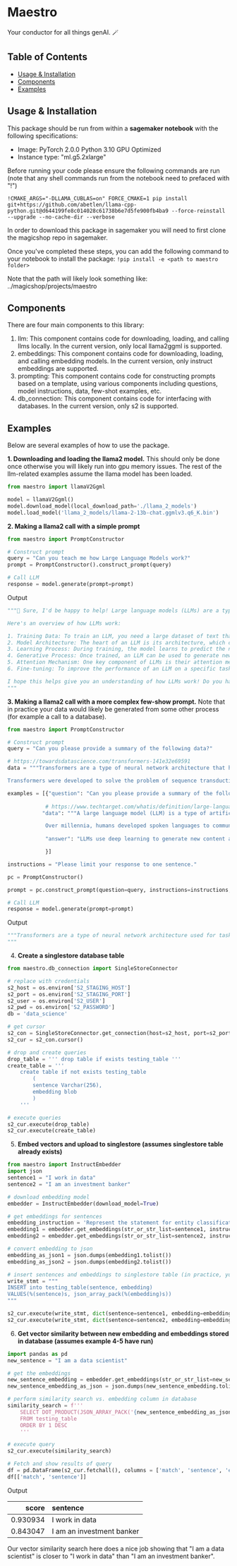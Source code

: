 # Maestro

Your conductor for all things genAI. :magic_wand:

## Table of Contents
 
- [Usage & Installation](#usage--installation)
- [Components](#components)
- [Examples](#examples)


## Usage & Installation

This package should be run from within a **sagemaker notebook** with the following specifications:

- Image: PyTorch 2.0.0 Python 3.10 GPU Optimized
- Instance type: "ml.g5.2xlarge"

Before running your code please ensure the following commands are run (note that any shell commands run from the notebook need to prefaced with "!")

```
!CMAKE_ARGS="-DLLAMA_CUBLAS=on" FORCE_CMAKE=1 pip install git+https://github.com/abetlen/llama-cpp-python.git@d644199fe8c014028c61738b6e7d5fe900fb4ba9 --force-reinstall --upgrade --no-cache-dir --verbose
```

In order to download this package in sagemaker you will need to first clone the magicshop repo in sagemaker.

Once you've completed these steps, you can add the following command to your notebook to install the package: ```!pip install -e <path to maestro folder>``` 

Note that the path will likely look something like: ../magicshop/projects/maestro

## Components

There are four main components to this library:

1. llm: This component contains code for downloading, loading, and calling llms locally. In the current version, only local llama2ggml is supported.
2. embeddings: This component contains code for downloading, loading, and calling embedding models. In the current version, only instruct embeddings are supported.
3. prompting: This component contains code for constructing prompts based on a template, using various components including questions, model instructions, data, few-shot examples, etc.
4. db_connection: This component contains code for interfacing with databases. In the current version, only s2 is supported.   

## Examples

Below are several examples of how to use the package.

**1. Downloading and loading the llama2 model.** This should only be done once otherwise you will likely run into gpu memory issues. The rest of the llm-related examples assume the llama model has been loaded.

```python
from maestro import llamaV2Ggml

model = llamaV2Ggml()
model.download_model(local_download_path='./llama_2_models')
model.load_model('llama_2_models/llama-2-13b-chat.ggmlv3.q6_K.bin')
``` 

**2. Making a llama2 call with a simple prompt**

```python
from maestro import PromptConstructor

# Construct prompt
query = "Can you teach me how Large Language Models work?"
prompt = PromptConstructor().construct_prompt(query)

# Call LLM
response = model.generate(prompt=prompt)

```

Output
```python
"""🤖 Sure, I'd be happy to help! Large language models (LLMs) are a type of artificial intelligence that can process and generate human-like text. They have become increasingly popular in recent years due to their impressive performance on a wide range of natural language processing tasks.

Here's an overview of how LLMs work:

1. Training Data: To train an LLM, you need a large dataset of text that the model can learn from. This dataset is typically composed of a variety of texts, such as books, articles, and websites, to ensure that the model is exposed to a wide range of writing styles and genres.
2. Model Architecture: The heart of an LLM is its architecture, which consists of multiple layers of interconnected nodes (also called "neurons"). Each node processes a small portion of the input text and passes it on to the next layer until the final output is generated.
3. Learning Process: During training, the model learns to predict the next word in a sequence of text based on the context provided by the previous words. This process is repeated millions of times, with the model adjusting its weights and biases to minimize the error between its predictions and the actual next word.
4. Generative Process: Once trained, an LLM can be used to generate new text that is similar in style and structure to the training data. The generative process involves feeding a prompt into the model's input layer and allowing it to generate text one word at a time until the desired length is reached.
5. Attention Mechanism: One key component of LLMs is their attention mechanism, which allows the model to focus on specific parts of the input text when generating output. This helps ensure that the generated text is relevant and coherent.
6. Fine-tuning: To improve the performance of an LLM on a specific task (such as language translation or sentiment analysis), it can be fine-tuned by adjusting its weights and biases to better fit the new task. This process typically involves retraining the model on a smaller dataset that is tailored to the new task.

I hope this helps give you an understanding of how LLMs work! Do you have any specific questions or areas you'd like me to expand upon? 🤔
"""
```

**3. Making a llama2 call with a more complex few-show prompt.** Note that in practice your data would likely be generated from some other process (for example a call to a database).

```python
from maestro import PromptConstructor

# Construct prompt
query = "Can you please provide a summary of the following data?"

# https://towardsdatascience.com/transformers-141e32e69591
data = """Transformers are a type of neural network architecture that have been gaining popularity. Transformers were recently used by OpenAI in their language models, and also used recently by DeepMind for AlphaStar — their program to defeat a top professional Starcraft player.

Transformers were developed to solve the problem of sequence transduction, or neural machine translation. That means any task that transforms an input sequence to an output sequence. This includes speech recognition, text-to-speech transformation, etc.."""

examples = [{"question": "Can you please provide a summary of the following data?",
            
            # https://www.techtarget.com/whatis/definition/large-language-model-LLM
           "data": """A large language model (LLM) is a type of artificial intelligence (AI) algorithm that uses deep learning techniques and massively large data sets to understand, summarize, generate and predict new content. The term generative AI also is closely connected with LLMs, which are, in fact, a type of generative AI that has been specifically architected to help generate text-based content.

            Over millennia, humans developed spoken languages to communicate. Language is at the core of all forms of human and technological communications; it provides the words, semantics and grammar needed to convey ideas and concepts. In the AI world, a language model serves a similar purpose, providing a basis to communicate and generate new concepts.""",
            
            "answer": "LLMs use deep learning to generate new content and provide a basis to communicate much like humnas."

            }]

instructions = "Please limit your response to one sentence."

pc = PromptConstructor()

prompt = pc.construct_prompt(question=query, instructions=instructions, data=data, examples=examples)

# Call LLM
response = model.generate(prompt=prompt) 
```

Output
```python
"""Transformers are a type of neural network architecture used for tasks like language modeling and speech recognition.
"""
```

4. **Create a singlestore database table**

```python
from maestro.db_connection import SingleStoreConnector

# replace with credentials
s2_host = os.environ['S2_STAGING_HOST']
s2_port = os.environ['S2_STAGING_PORT']
s2_user = os.environ['S2_USER']
s2_pwd = os.environ['S2_PASSWORD']
db = 'data_science'

# get cursor
s2_con = SingleStoreConnector.get_connection(host=s2_host, port=s2_port, database=db, user=s2_user, password=s2_pwd)
s2_cur = s2_con.cursor()

# drop and create queries
drop_table = ''' drop table if exists testing_table '''
create_table = '''
    create table if not exists testing_table
        (
        sentence Varchar(256),
        embedding blob
        )
    '''

# execute queries
s2_cur.execute(drop_table)
s2_cur.execute(create_table)
```

5. **Embed vectors and upload to singlestore (assumes singlestore table already exists)**

```python
from maestro import InstructEmbedder
import json
sentence1 = "I work in data"
sentence2 = "I am an investment banker"

# download embedding model
embedder = InstructEmbedder(download_model=True)

# get embeddings for sentences 
embedding_instruction = 'Represent the statement for entity classification:'
embedding1 = embedder.get_embeddings(str_or_str_list=sentence1, instruction=embedding_instruction)[0]
embedding2 = embedder.get_embeddings(str_or_str_list=sentence2, instruction=embedding_instruction)[0]

# convert embedding to json
embedding_as_json1 = json.dumps(embedding1.tolist())
embedding_as_json2 = json.dumps(embedding2.tolist())

# insert sentences and embeddings to singlestore table (in practice, you'll probably use a loop)
write_stmt = """
INSERT into testing_table(sentence, embedding)
VALUES(%(sentence)s, json_array_pack(%(embedding)s))
"""

s2_cur.execute(write_stmt, dict(sentence=sentence1, embedding=embedding_as_json1))
s2_cur.execute(write_stmt, dict(sentence=sentence2, embedding=embedding_as_json2))
```

6. **Get vector similarity between new embedding and embeddings stored in database (assumes example 4-5 have run)**

```python
import pandas as pd
new_sentence = "I am a data scientist"

# get the embeddings 
new_sentence_embedding = embedder.get_embeddings(str_or_str_list=new_sentence, instruction=embedding_instruction)[0]
new_sentence_embedding_as_json = json.dumps(new_sentence_embedding.tolist())

# perform similarity search vs. embedding column in database
similarity_search = f'''
    SELECT DOT_PRODUCT(JSON_ARRAY_PACK('{new_sentence_embedding_as_json}'), embedding) as cosine_sim, * 
    FROM testing_table
    ORDER BY 1 DESC
    '''

# execute query
s2_cur.execute(similarity_search)

# Fetch and show results of query
df = pd.DataFrame(s2_cur.fetchall(), columns = ['match', 'sentence', 'embedding'])
df[['match', 'sentence']]


```

Output

|    score | sentence                  |
|---------:|:--------------------------|
| 0.930934 | I work in data            |
| 0.843047 | I am an investment banker |

Our vector similarity search here does a nice job showing that "I am a data scientist" is closer to "I work in data" than "I am an investment banker".  